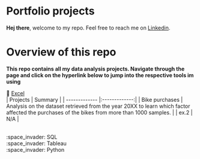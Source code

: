 # Portfolio projects

**Hej there**, welcome to my repo. Feel free to reach me on [Linkedin](https://linkedin.com/in/muhammadamin6151).

# Overview of this repo
**This repo contains all my data analysis projects. Navigate through the page and click on the hyperlink below to jump into the respective tools im using**

:space_invader: [Excel](https://github.com/aminbasiran/excel-projects)<br/>
  | Projects      | Summary         |
| ------------- |:-------------:|
| Bike purchases     | Analysis on the dataset retrieved from the year 20XX to learn which factor affected the purchases of the bikes from more than 1000 samples.   |
| ex.2    | N/A    |


<br/>
:space_invader: SQL<br/>
:space_invader: Tableau<br/>
:space_invader: Python<br/>
